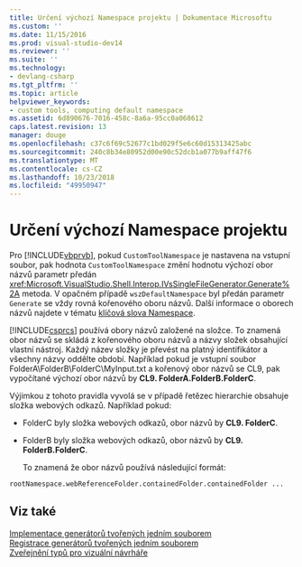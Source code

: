 ```yaml
---
title: Určení výchozí Namespace projektu | Dokumentace Microsoftu
ms.custom: ''
ms.date: 11/15/2016
ms.prod: visual-studio-dev14
ms.reviewer: ''
ms.suite: ''
ms.technology:
- devlang-csharp
ms.tgt_pltfrm: ''
ms.topic: article
helpviewer_keywords:
- custom tools, computing default namespace
ms.assetid: 6d890676-7016-458c-8a6a-95cc0a068612
caps.latest.revision: 13
manager: douge
ms.openlocfilehash: c37c6f69c52677c1bd029f5e6c60d15313425abc
ms.sourcegitcommit: 240c8b34e80952d00e90c52dcb1a077b9aff47f6
ms.translationtype: MT
ms.contentlocale: cs-CZ
ms.lasthandoff: 10/23/2018
ms.locfileid: "49950947"
---
```

# <a name="determining-the-default-namespace-of-a-project"></a>Určení výchozí Namespace projektu
Pro [!INCLUDE[vbprvb](../includes/vbprvb-md.md)], pokud `CustomToolNamespace` je nastavena na vstupní soubor, pak hodnota `CustomToolNamespace` změní hodnotu výchozí obor názvů parametr předán <xref:Microsoft.VisualStudio.Shell.Interop.IVsSingleFileGenerator.Generate%2A> metoda. V opačném případě `wszDefaultNamespace` byl předán parametr `Generate` se vždy rovná kořenového oboru názvů. Další informace o oborech názvů najdete v tématu [klíčová slova Namespace](http://msdn.microsoft.com/library/091a66eb-b10d-4f54-9102-5ac0d4bdb84b).  
  
 [!INCLUDE[csprcs](../includes/csprcs-md.md)] používá obory názvů založené na složce. To znamená obor názvů se skládá z kořenového oboru názvů a názvy složek obsahující vlastní nástroj. Každý název složky je převést na platný identifikátor a všechny názvy oddělte období. Například pokud je vstupní soubor FolderA\FolderB\FolderC\MyInput.txt a kořenový obor názvů se CL9, pak vypočítané výchozí obor názvů by **CL9. FolderA.FolderB.FolderC**.  
  
 Výjimkou z tohoto pravidla vyvolá se v případě řetězec hierarchie obsahuje složka webových odkazů. Například pokud:  
  
- FolderC byly složka webových odkazů, obor názvů by **CL9. FolderC**.  
  
- FolderB byly složka webových odkazů, obor názvů by **CL9. FolderB.FolderC**.  
  
  To znamená že obor názvů používá následující formát:  
  
```  
rootNamespace.webReferenceFolder.containedFolder.containedFolder ...  
```  
  
## <a name="see-also"></a>Viz také  
 [Implementace generátorů tvořených jedním souborem](../extensibility/internals/implementing-single-file-generators.md)   
 [Registrace generátorů tvořených jedním souborem](../extensibility/internals/registering-single-file-generators.md)   
 [Zveřejnění typů pro vizuální návrháře](../extensibility/internals/exposing-types-to-visual-designers.md)